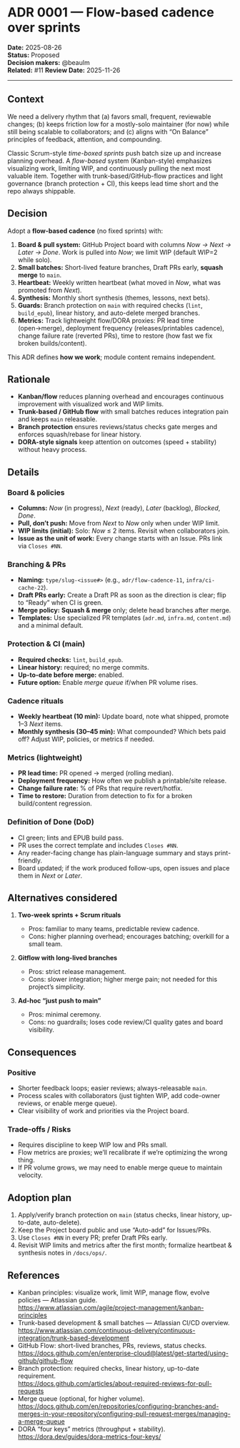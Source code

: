 # ADR 0001 — Flow-based cadence over sprints

**Date:** 2025-08-26  
**Status:** Proposed  
**Decision makers:** @beaulm  
**Related:** #11
**Review Date:** 2025-11-26

---

## Context

We need a delivery rhythm that (a) favors small, frequent, reviewable changes; (b) keeps friction low for a mostly-solo maintainer (for now) while still being scalable to collaborators; and (c) aligns with “On Balance” principles of feedback, attention, and compounding.

Classic Scrum-style *time-boxed sprints* push batch size up and increase planning overhead. A *flow-based* system (Kanban-style) emphasizes visualizing work, limiting WIP, and continuously pulling the next most valuable item. Together with trunk-based/GitHub-flow practices and light governance (branch protection + CI), this keeps lead time short and the repo always shippable.

## Decision

Adopt a **flow-based cadence** (no fixed sprints) with:

1. **Board & pull system:** GitHub Project board with columns *Now → Next → Later → Done*. Work is pulled into *Now*; we limit WIP (default WIP=2 while solo).  
2. **Small batches:** Short-lived feature branches, Draft PRs early, **squash merge** to `main`.  
3. **Heartbeat:** Weekly written heartbeat (what moved in *Now*, what was promoted from *Next*).  
4. **Synthesis:** Monthly short synthesis (themes, lessons, next bets).  
5. **Guards:** Branch protection on `main` with required checks (`lint`, `build_epub`), linear history, and auto-delete merged branches.  
6. **Metrics:** Track lightweight flow/DORA proxies: PR lead time (open→merge), deployment frequency (releases/printables cadence), change failure rate (reverted PRs), time to restore (how fast we fix broken builds/content).

This ADR defines **how we work**; module content remains independent.

## Rationale

- **Kanban/flow** reduces planning overhead and encourages continuous improvement with visualized work and WIP limits.  
- **Trunk-based / GitHub flow** with small batches reduces integration pain and keeps `main` releasable.  
- **Branch protection** ensures reviews/status checks gate merges and enforces squash/rebase for linear history.  
- **DORA-style signals** keep attention on outcomes (speed + stability) without heavy process.

## Details

### Board & policies

- **Columns:** *Now* (in progress), *Next* (ready), *Later* (backlog), *Blocked*, *Done*.  
- **Pull, don’t push:** Move from *Next* to *Now* only when under WIP limit.  
- **WIP limits (initial):** Solo: *Now* ≤ 2 items. Revisit when collaborators join.  
- **Issue as the unit of work:** Every change starts with an Issue. PRs link via `Closes #NN`.

### Branching & PRs

- **Naming:** `type/slug-<issue#>` (e.g., `adr/flow-cadence-11`, `infra/ci-cache-22`).  
- **Draft PRs early:** Create a Draft PR as soon as the direction is clear; flip to “Ready” when CI is green.  
- **Merge policy:** **Squash & merge** only; delete head branches after merge.  
- **Templates:** Use specialized PR templates (`adr.md`, `infra.md`, `content.md`) and a minimal default.

### Protection & CI (main)

- **Required checks:** `lint`, `build_epub`.  
- **Linear history:** required; no merge commits.  
- **Up-to-date before merge:** enabled.  
- **Future option:** Enable *merge queue* if/when PR volume rises.

### Cadence rituals

- **Weekly heartbeat (10 min):** Update board, note what shipped, promote 1–3 *Next* items.  
- **Monthly synthesis (30–45 min):** What compounded? Which bets paid off? Adjust WIP, policies, or metrics if needed.

### Metrics (lightweight)

- **PR lead time:** PR opened → merged (rolling median).  
- **Deployment frequency:** How often we publish a printable/site release.  
- **Change failure rate:** % of PRs that require revert/hotfix.  
- **Time to restore:** Duration from detection to fix for a broken build/content regression.

### Definition of Done (DoD)

- CI green; lints and EPUB build pass.  
- PR uses the correct template and includes `Closes #NN`.  
- Any reader-facing change has plain-language summary and stays print-friendly.  
- Board updated; if the work produced follow-ups, open issues and place them in *Next* or *Later*.

## Alternatives considered

1. **Two-week sprints + Scrum rituals**  
   - Pros: familiar to many teams, predictable review cadence.  
   - Cons: higher planning overhead; encourages batching; overkill for a small team.

2. **Gitflow with long-lived branches**  
   - Pros: strict release management.  
   - Cons: slower integration; higher merge pain; not needed for this project’s simplicity.

3. **Ad-hoc “just push to main”**  
   - Pros: minimal ceremony.  
   - Cons: no guardrails; loses code review/CI quality gates and board visibility.

## Consequences

### Positive

- Shorter feedback loops; easier reviews; always-releasable `main`.  
- Process scales with collaborators (just tighten WIP, add code-owner reviews, or enable merge queue).  
- Clear visibility of work and priorities via the Project board.

### Trade-offs / Risks

- Requires discipline to keep WIP low and PRs small.  
- Flow metrics are proxies; we’ll recalibrate if we’re optimizing the wrong thing.  
- If PR volume grows, we may need to enable merge queue to maintain velocity.

## Adoption plan

1. Apply/verify branch protection on `main` (status checks, linear history, up-to-date, auto-delete).  
2. Keep the Project board public and use “Auto-add” for Issues/PRs.  
3. Use `Closes #NN` in every PR; prefer Draft PRs early.  
4. Revisit WIP limits and metrics after the first month; formalize heartbeat & synthesis notes in `/docs/ops/`.

## References

- Kanban principles: visualize work, limit WIP, manage flow, evolve policies — Atlassian guide.  
  <https://www.atlassian.com/agile/project-management/kanban-principles>
- Trunk-based development & small batches — Atlassian CI/CD overview.  
  <https://www.atlassian.com/continuous-delivery/continuous-integration/trunk-based-development>
- GitHub Flow: short-lived branches, PRs, reviews, status checks.  
  <https://docs.github.com/en/enterprise-cloud@latest/get-started/using-github/github-flow>
- Branch protection: required checks, linear history, up-to-date requirement.  
  <https://docs.github.com/articles/about-required-reviews-for-pull-requests>
- Merge queue (optional, for higher volume).  
  <https://docs.github.com/en/repositories/configuring-branches-and-merges-in-your-repository/configuring-pull-request-merges/managing-a-merge-queue>
- DORA “four keys” metrics (throughput + stability).  
  <https://dora.dev/guides/dora-metrics-four-keys/>
